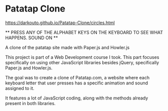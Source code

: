 # Patatap Clone

https://darkouto.github.io/Patatap-Clone/circles.html

** PRESS ANY OF THE ALPHABET KEYS ON THE KEYBOARD TO SEE WHAT HAPPENS. SOUND ON **

A clone of the patatap site made with Paper.js and Howler.js

This project is part of a Web Development course I took. This part focuses specifically on using other JavaScript libraries besides jQuery, specifically Paper.js and Howler.js.

The goal was to create a clone of Patatap.com, a website where each keyboard letter that user presses has a specific animation and sound assigned to it.

It features a lot of JavaScript coding, along with the methods already present in both libraries.
